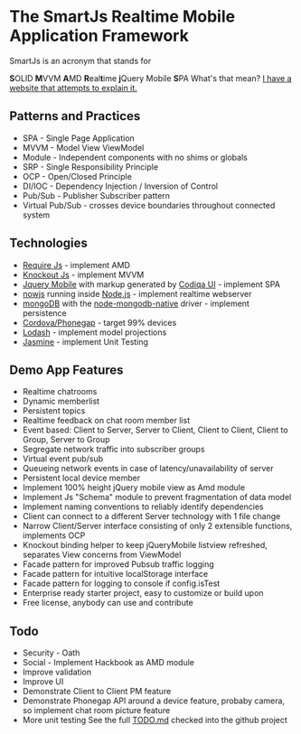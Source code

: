 The SmartJs Realtime Mobile Application Framework
=======

SmartJs is an acronym that stands for

**S**OLID **M**VVM **A**MD **R**eal**t**ime **j**Query Mobile **S**PA
What's that mean?  [I have a website that attempts to explain it.](http://www.programico.com/smartjs.html)

Patterns and Practices
-------
* SPA - Single Page Application
* MVVM - Model View ViewModel
* Module - Independent components with no shims or globals
* SRP - Single Responsibility Principle
* OCP - Open/Closed Principle
* DI/IOC - Dependency Injection / Inversion of Control
* Pub/Sub - Publisher Subscriber pattern
* Virtual Pub/Sub - crosses device boundaries throughout connected system

Technologies
-------
* [Require Js](http://requirejs.org/) - implement AMD
* [Knockout Js](http://knockoutjs.com/) - implement MVVM
* [Jquery Mobile](http://jquerymobile.com/) with markup generated by [Codiqa UI](http://www.codiqa.com/) - implement SPA
* [nowjs](http://nowjs.com/) running inside [Node.js](http://nodejs.org/) - implement realtime webserver
* [mongoDB](http://www.mongodb.org/) with the [node-mongodb-native](https://github.com/mongodb/node-mongodb-native) driver - implement persistence
* [Cordova/Phonegap](http://phonegap.com/) - target 99% devices
* [Lodash](http://lodash.com/) - implement model projections
* [Jasmine](http://pivotal.github.com/jasmine/) - implement Unit Testing

Demo App Features
-------
* Realtime chatrooms
* Dynamic memberlist
* Persistent topics
* Realtime feedback on chat room member list
* Event based: Client to Server, Server to Client, Client to Client, Client to Group, Server to Group
* Segregate network traffic into subscriber groups
* Virtual event pub/sub
* Queueing network events in case of latency/unavailability of server
* Persistent local device member
* Implement 100% height jQuery mobile view as Amd module
* Implement Js "Schema" module to prevent fragmentation of data model
* Implement naming conventions to reliably identify dependencies
* Client can connect to a different Server technology with 1 file change
* Narrow Client/Server interface consisting of only 2 extensible functions, implements OCP
* Knockout binding helper to keep jQueryMobile listview refreshed, separates View concerns from ViewModel
* Facade pattern for improved Pubsub traffic logging
* Facade pattern for intuitive localStorage interface
* Facade pattern for logging to console if config.isTest
* Enterprise ready starter project, easy to customize or build upon
* Free license, anybody can use and contribute

Todo
-------
* Security - Oath
* Social - Implement Hackbook as AMD module
* Improve validation
* Improve UI
* Demonstrate Client to Client PM feature
* Demonstrate Phonegap API around a device feature, probaby camera, so implement chat room picture feature
* More unit testing
See the full [TODO.md](./smartjs/planning/TODO.md) checked into the github project